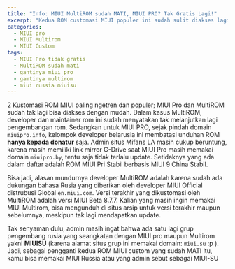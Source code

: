 ```yaml
---
title: "Info: MIUI MultiROM sudah MATI, MIUI PRO? Tak Gratis Lagi!"
excerpt: "Kedua ROM customasi MIUI populer ini sudah sulit diakses lagi. No more Update!"
categories:
  - MIUI pro
  - MIUI Multirom
  - MIUI Custom
tags:
  - MIUI Pro tidak gratis
  - MultiROM sudah mati
  - gantinya miui pro
  - gamtinya multirom
  - miui russia miuisu
---
```

2 Kustomasi ROM MIUI paling ngetren dan populer; MIUI Pro dan MultiROM sudah tak lagi bisa diakses dengan mudah. Dalam kasus MultiROM, developer dan maintainer rom ini sudah menyatakan tak melanjutkan lagi pengembangan rom. Sedangkan untuk MIUI PRO, sejak pindah domain `miuipro.info`, kelompok developer belarusia ini membatasi unduhan ROM **hanya kepada donatur** saja. Admin situs Mifans LA masih cukup beruntung, karena masih memiliki link mirror G-Drive saat MIUI Pro masih memakai domain `miuipro.by`, tentu saja tidak terlalu update. Setidaknya yang ada dalam daftar adalah ROM MIUI Pri Stabil berbasis MIUI 9 China Stabil.

Bisa jadi, alasan mundurnya developer MultiROM adalah karena sudah ada dukungan bahasa Rusia yang diberikan oleh developer MIUI Official distrubusi Global `en.miui.com`. Versi terakhir yang dikustomasi oleh MultiROM adalah versi MIUI Beta 8.7.7. Kalian yang masih ingin memakai MIUI Multirom, bisa mengunduh di situs arsip untuk versi terakhir maupun sebelumnya, meskipun tak lagi mendapatkan update.

Tak senyaman dulu, admin masih ingat bahwa ada satu lagi grup pengembang rusia yang seangkatan dengan MIUI pro maupun Multirom yakni **MIUISU** (karena alamat situs grup ini memakai domain: `miui.su` :p ). Jadi, sebagai pengganti kedua ROM MIUI custom yang sudah MATI itu, kamu bisa memakai MIUI Russia atau yang admin sebut sebagai MIUI-SU
